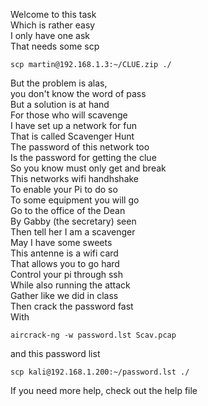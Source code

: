 Welcome to this task  <br>
Which is rather easy  <br>
I only have one ask  <br>
That needs some scp  <br>

```
scp martin@192.168.1.3:~/CLUE.zip ./
```
But the problem is alas, <br>
you don't know the word of pass <br>
But a solution is at hand <br>
For those who will scavenge <br>
I have set up a network for fun <br>
That is called Scavenger Hunt <br>
The password of this network too <br>
Is the password for getting the clue <br>
So you know must only get and break <br>
This networks wifi handhshake <br>
To enable your Pi to do so <br>
To some equipment you will go <br>
Go to the office of the Dean <br>
By Gabby (the secretary) seen <br>
Then tell her I am a scavenger <br>
May I have some sweets <br>
This antenne is a wifi card <br>
That allows you to go hard <br>
Control your pi through ssh <br>
While also running the attack <br>
Gather like we did in class <br>
Then crack the password fast <br>
With 

```
aircrack-ng -w password.lst Scav.pcap
```

and this password list 

```
scp kali@192.168.1.200:~/password.lst ./
```
If you need more help, check out the help file
